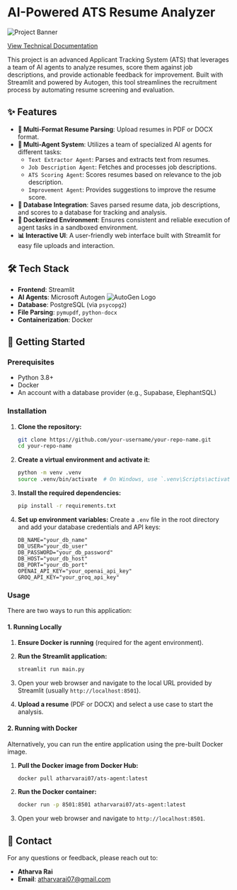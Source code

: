 # AI-Powered ATS Resume Analyzer

![Project Banner](https://raw.githubusercontent.com/sunnysavita10/Meow-Meow-1.0/main/Screenshot%202024-07-26%20120148.png)

[View Technical Documentation](docs/documentation.md)

This project is an advanced Applicant Tracking System (ATS) that leverages a team of AI agents to analyze resumes, score them against job descriptions, and provide actionable feedback for improvement. Built with Streamlit and powered by Autogen, this tool streamlines the recruitment process by automating resume screening and evaluation.

## ✨ Features

- **📄 Multi-Format Resume Parsing**: Upload resumes in PDF or DOCX format.
- **🤖 Multi-Agent System**: Utilizes a team of specialized AI agents for different tasks:
  - `Text Extractor Agent`: Parses and extracts text from resumes.
  - `Job Description Agent`: Fetches and processes job descriptions.
  - `ATS Scoring Agent`: Scores resumes based on relevance to the job description.
  - `Improvement Agent`: Provides suggestions to improve the resume score.
- **💾 Database Integration**: Saves parsed resume data, job descriptions, and scores to a database for tracking and analysis.
- **🐳 Dockerized Environment**: Ensures consistent and reliable execution of agent tasks in a sandboxed environment.
- **📊 Interactive UI**: A user-friendly web interface built with Streamlit for easy file uploads and interaction.

## 🛠️ Tech Stack

- **Frontend**: Streamlit
- **AI Agents**: Microsoft Autogen ![AutoGen Logo](https://raw.githubusercontent.com/microsoft/autogen/main/website/static/img/autogen_agent_light.svg)
- **Database**: PostgreSQL (via `psycopg2`)
- **File Parsing**: `pymupdf`, `python-docx`
- **Containerization**: Docker

## 🚀 Getting Started

### Prerequisites

- Python 3.8+
- Docker
- An account with a database provider (e.g., Supabase, ElephantSQL)

### Installation

1.  **Clone the repository:**
    ```bash
    git clone https://github.com/your-username/your-repo-name.git
    cd your-repo-name
    ```

2.  **Create a virtual environment and activate it:**
    ```bash
    python -m venv .venv
    source .venv/bin/activate  # On Windows, use `.venv\Scripts\activate`
    ```

3.  **Install the required dependencies:**
    ```bash
    pip install -r requirements.txt
    ```

4.  **Set up environment variables:**
    Create a `.env` file in the root directory and add your database credentials and API keys:
    ```env
    DB_NAME="your_db_name"
    DB_USER="your_db_user"
    DB_PASSWORD="your_db_password"
    DB_HOST="your_db_host"
    DB_PORT="your_db_port"
    OPENAI_API_KEY="your_openai_api_key"
    GROQ_API_KEY="your_groq_api_key"
    ```

### Usage

There are two ways to run this application:

#### 1. Running Locally

1.  **Ensure Docker is running** (required for the agent environment).

2.  **Run the Streamlit application:**
    ```bash
    streamlit run main.py
    ```

3.  Open your web browser and navigate to the local URL provided by Streamlit (usually `http://localhost:8501`).

4.  **Upload a resume** (PDF or DOCX) and select a use case to start the analysis.

#### 2. Running with Docker

Alternatively, you can run the entire application using the pre-built Docker image.

1.  **Pull the Docker image from Docker Hub:**
    ```bash
    docker pull atharvarai07/ats-agent:latest
    ```

2.  **Run the Docker container:**
    ```bash
    docker run -p 8501:8501 atharvarai07/ats-agent:latest
    ```

3.  Open your web browser and navigate to `http://localhost:8501`.

## 🤝 Contact

For any questions or feedback, please reach out to:

- **Atharva Rai**
- **Email**: [atharvarai07@gmail.com](mailto:atharvarai07@gmail.com)
